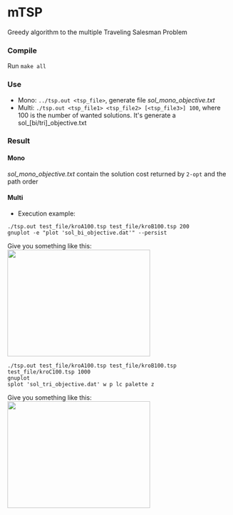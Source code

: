 # mTSP
Greedy algorithm to the multiple Traveling Salesman Problem
### Compile
Run ```make all```
### Use
- Mono: ```../tsp.out <tsp_file>```, generate file _sol_mono_objective.txt_
- Multi: ```./tsp.out <tsp_file1> <tsp_file2> [<tsp_file3>] 100```, where 100 is the number of wanted solutions. It's generate a sol_[bi/tri]_objective.txt
### Result
#### Mono
_sol_mono_objective.txt_ contain the solution cost returned by ```2-opt``` and the path order
#### Multi
- Execution example:
```
./tsp.out test_file/kroA100.tsp test_file/kroB100.tsp 200
gnuplot -e "plot 'sol_bi_objective.dat'" --persist
```
Give you something like this:  
<img src="https://github.com/thibDev/mTSP/blob/master/sol_bi_objective.png" width="320" height="240"/>

```
./tsp.out test_file/kroA100.tsp test_file/kroB100.tsp test_file/kroC100.tsp 1000
gnuplot
splot 'sol_tri_objective.dat' w p lc palette z
```
Give you something like this:  
<img src="https://github.com/thibDev/mTSP/blob/master/sol_tri_objective.png" width="320" height="240"/>
